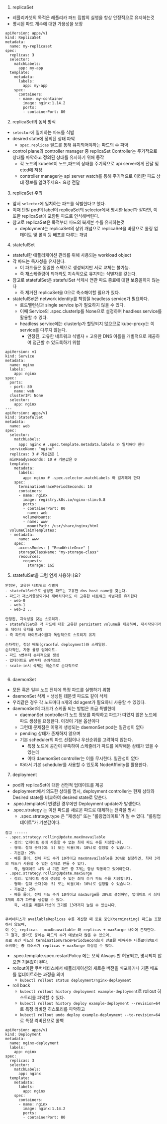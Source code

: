 1. replicaSet
- 레플리카셋의 목적은 레플리카 파드 집합의 실행을 항상 안정적으로 유지하는것
- 명시된 파드 개수에 대한 가용성을 보장
```
apiVersion: apps/v1
kind: ReplicaSet
metadata:
  name: my-replicaset
spec:
  replicas: 3
  selector:
    matchLabels:
      app: my-app
  template:
    metadata:
      labels:
        app: my-app
    spec:
      containers:
      - name: my-container
        image: nginx:1.14.2
        ports:
        - containerPort: 80

```
2. replicaSet의 동작 방식
- `selector`에 일치하는 파드를 식별
- desired state에 정의된 상태 파악
  - `spec.replicas` 필드를 통해 유지되어야하는 파드의 수 파악
- control plane의 controller manager 중 replicaSet Controller는 주기적으로 상태를 파악하고 정의된 상태를 유지하기 위해 동작
  - 각 노드의 kubelet이 노드,파드의 상태를 주기적으로 api server에게 전달 및 etcd에 저장
  - controller manager는 api server watch를 통해 주기적으로 이러한 파드 상태 정보를 알려주세요~ 요청 전달

3. replicaSet 주의
- 앞서 `selector`에 일치하는 파드를 식별한다고 했다.
- 이때 단일 pod의 label이 replicaSet의 selector에서 명시한 label과 같다면, 이 또한 replicaSet에 포함된 파드로 인식해버린다.
- 참고로 replicaSet은 목적부터 파드의 복제본 수를 유지하는것
  - deployment는 replicaSet의 상위 개념으로 replicaSet을 바탕으로 롤링 업데이트 및 롤백 등 배포를 다루는 개념

4. statefulSet
- stateful한 애플리케이션 관리를 위해 사용되는 workload object
- 각 파드는 독자성을 유지한다.
  - 이 파드들은 동일한 스펙으로 생성되지만 서료 교체는 불가능.
  - 즉 재스케줄링이 되더라도 지속적으로 유지되는 식별자를 갖는다.
- 참고로 statefulSet은 statefulSet 삭제시 연관 파드 종료에 대한 보증을하지 않는다
  - 즉 제거전 replicaSet을 0으로 축소해야할 필요가 있다.
- statefulSet은 network identity를 책임질 headless service가 필요하다.
  - 로드밸런싱과 single service ip가 필요하지 않을 수 있다.
  - 이때 Service의 .spec.clusterIp를 None으로 설정하여 headless service를 활용할 수 있다.
  - headless service에는 clusterIp가 할당되지 않으므로 kube-proxy는 이 service를 다루지 않는다.
    - 안정된, 고유한 네트워크 식별자 = 고유한 DNS 이름을 개별적으로 제공하여 접근할 수 있도록하기 위함
```
apiVersion: v1
kind: Service
metadata:
  name: nginx
  labels:
    app: nginx
spec:
  ports:
  - port: 80
    name: web
  clusterIP: None
  selector:
    app: nginx
---
apiVersion: apps/v1
kind: StatefulSet
metadata:
  name: web
spec:
  selector:
    matchLabels:
      app: nginx # .spec.template.metadata.labels 와 일치해야 한다
  serviceName: "nginx"
  replicas: 3 # 기본값은 1
  minReadySeconds: 10 # 기본값은 0
  template:
    metadata:
      labels:
        app: nginx # .spec.selector.matchLabels 와 일치해야 한다
    spec:
      terminationGracePeriodSeconds: 10
      containers:
      - name: nginx
        image: registry.k8s.io/nginx-slim:0.8
        ports:
        - containerPort: 80
          name: web
        volumeMounts:
        - name: www
          mountPath: /usr/share/nginx/html
  volumeClaimTemplates:
  - metadata:
      name: www
    spec:
      accessModes: [ "ReadWriteOnce" ]
      storageClassName: "my-storage-class"
      resources:
        requests:
          storage: 1Gi

```

5. statefulSet을 그럼 언제 사용하나요?
```
안정된, 고유한 네트워크 식별자
- statefulSet으로 생성된 파드는 고유한 dns host name을 갖는다.
- 파드가 재스케줄링되거나 재배치되어도 이 고유한 네트워크 식별자를 유지한다
  - web-0
  - web-1
  - web-2 ..

안정된, 지속성을 갖는 스토리지.
- statefulSet은 각 파드에 대한 고유한 persistent volume을 제공하여, 재시작되더라도 데이터 유지를 보장
- 즉 파드의 라이프사이클과 독립적으로 스토리지 유지

순차적인, 정상 배포(graceful deployment)와 스케일링.
순차적인, 자동 롤링 업데이트.
- 파드 n번부터 순차적으로 생성
- 업데이트도 n번부터 순차적으로
- scale-in시 삭제는 역순으로 순차적으로


```

6. daemonSet
- 모든 혹은 일부 노드 전체에 특정 파드를 실행하기 위함
- daemonSet 삭제 = 생성된 데몬셋 파드도 같이 삭제
- 우리같은 경우 각 노드마다 n개의 dd agent가 필요하니 사용할 수 있겠다.
- daemonSet의 파드가 스케줄 되는 방법은 조금 특별한데
  - daemonSet controller가 노드 정보를 파악하고 파드가 떠있지 않은 노드에 파드 생성을 요청한다. 이것이 기본 옵션이다
  - 그런데 문제점은 이렇게 생성되는 daemonSet pod는 일관성이 없다
  - pending 상태가 존재하지 않으며
  - 기본 scheduler의 파드 선점이나 우선순위를 고려하지 않는다.
     - 특정 노드에 공간이 부족하여 스케줄러가 파드를 예약해둔 상태가 있을 수 있는데
     - 이때 daemonSet controller는 이를 무시한다. 일관성이 없다
  - 따라서 기본 scheduler를 사용할 수 있도록 NodeAffinity를 활용한다.


7. deployment
- pod와 replicaSet에 대한 선언적 업데이트를 제공
- deployment에서 의도한 상태를 명시, deployment controller는 현재 상태와 Desired state를 비교하여 desired state로 맞춘다.
- .spec.template이 변경된 경우에만 Deployment update가 발생한다.
- .spec.strategy 는 이전 파드를 새로운 파드로 대체하는 전략을 명시
  - .spec.strategy.type 은 "재생성" 또는 "롤링업데이트"가 될 수 있다. "롤링업데이트"가 기본값이다.
```
참고 ------
- .spec.strategy.rollingUpdate.maxUnavailable
  - 정의: 업데이트 중에 사용할 수 없는 최대 파드 수를 지정합니다.
  - 형태: 절대 숫자(예: 5) 또는 비율(예: 10%)로 설정할 수 있습니다.
  - 기본값: 25%
  - 예를 들어, 전체 파드 수가 10개이고 maxUnavailable을 30%로 설정하면, 최대 3개의 파드가 사용할 수 없는 상태로 만들 수 있다.
    즉, 업데이트 시작 시 기존 파드 중 7개는 항상 작동하고 있어야한다.
- .spec.strategy.rollingUpdate.maxSurge
  - 정의: 업데이트 중에 생성할 수 있는 최대 추가 파드 수를 지정합니다.
  - 형태: 절대 숫자(예: 5) 또는 비율(예: 10%)로 설정할 수 있습니다.
  - 기본값: 25%
  - 예를 들어, 전체 파드 수가 10개이고 maxSurge를 30%로 설정하면, 업데이트 시 최대 3개의 추가 파드를 생성할 수 있다.
    즉, 새로운 레플리카셋의 크기를 13개까지 늘릴 수 있습니다.


쿠버네티스가 availableReplicas 수를 계산할 때 종료 중인(terminating) 파드는 포함하지 않으며,
이 수는 replicas - maxUnavailable 와 replicas + maxSurge 사이에 존재한다.
그 결과, 롤아웃 중에는 파드의 수가 예상보다 많을 수 있으며,
종료 중인 파드의 terminationGracePeriodSeconds가 만료될 때까지는 디플로이먼트가
소비하는 총 리소스가 replicas + maxSurge 이상일 수 있다.

```

- .spec.template.spec.restartPolicy 에는 오직 Always 만 허용되고, 명시되지 않으면 기본값이 된다.
- rollout이란 쿠버네티스에서 애플리케이션의 새로운 버전을 배포하거나 기존 배포를 업데이트하는 과정을 의미
  - `kubectl rollout status deployment/nginx-deployment`
- roll back
  - `kubectl rollout history deployment example-deployment`로 rollout 히스토리를 파악할 수 있다.
  - `kubectl rollout history deploy example-deployment --revision=64`로 특정 리비전 히스토리를 파악하고
  - `kubectl rollout undo deploy example-deployment --to-revision=64`로 특정 리비전으로 롤백

```
apiVersion: apps/v1
kind: Deployment
metadata:
  name: nginx-deployment
  labels:
    app: nginx
spec:
  replicas: 3
  selector:
    matchLabels:
      app: nginx
  template:
    metadata:
      labels:
        app: nginx
    spec:
      containers:
      - name: nginx
        image: nginx:1.14.2
        ports:
        - containerPort: 80
```

